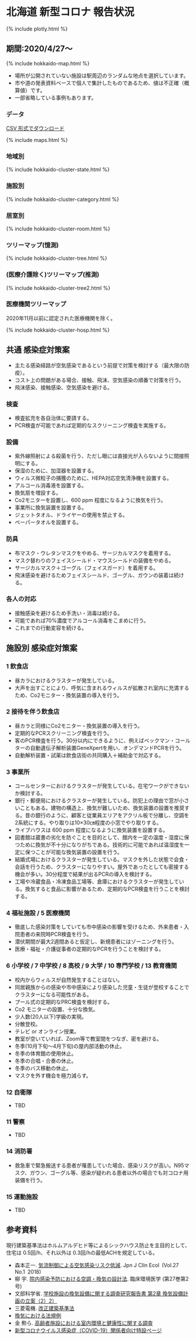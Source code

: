 # 北海道 新型コロナ 報告状況
{% include plotly.html %}

## 期間:2020/4/27～
{% include hokkaido-map.html %}

* 場所が公開されていない施設は駅周辺のランダムな地点を選択しています。
* 市や道の発表資料ベースで個人で集計したものであるため、値は不正確（概算値）です。
* 一部省略している事例もあります。

### データ

[CSV 形式でダウンロード](https://raw.githubusercontent.com/geneasyura/cov19-hm/master/csv/maps.csv)

{% include maps.html %}

### 地域別

{% include hokkaido-cluster-state.html %}

### 施設別

{% include hokkaido-cluster-category.html %}

### 居室別

{% include hokkaido-cluster-room.html %}

### ツリーマップ(憶測)

{% include hokkaido-cluster-tree.html %}

### (医療介護除く)ツリーマップ(推測)

{% include hokkaido-cluster-tree2.html %}

### 医療機関ツリーマップ

2020年11月以前に認定された医療機関を除く。

{% include hokkaido-cluster-hosp.html %}

## 共通 感染症対策案

* 主たる感染経路が空気感染であるという前提で対策を検討する（最大限の防疫）。
* コスト上の問題がある場合、接触、飛沫、空気感染の順番で対策を行う。
* 飛沫感染、接触感染、空気感染を避ける。

### 検査

* 検査拡充を各自治体に要請する。
* PCR検査が可能であれば定期的なスクリーニング検査を実施する。

### 設備

* 紫外線照射による殺菌を行う、ただし眼には直接光が入らないように間接照明にする。
* 保湿のために、加湿器を設置する。
* ウィルス微粒子の捕獲のために、HEPA対応空気清浄機を設置する。
* アルコール消毒液を設置する。
* 換気扇を増設する。
* Co2モニターを設置し、600 ppm 程度になるように換気を行う。
* 事業所に換気装置を設置する。
* ジェットタオル、ドライヤーの使用を禁止する。
* ペーパータオルを設置する。

### 防具

* 布マスク・ウレタンマスクをやめる、サージカルマスクを着用する。
* マスク替わりのフェイスシールド・マウスシールドの装備をやめる。
* サージカルマスク＋ゴーグル（フェイスガード）を着用する。
* 飛沫感染を避けるためフェイスシールド、ゴーグル、ガウンの装着は続ける。

### 各人の対応

* 接触感染を避けるため手洗い・消毒は続ける。
* 可能であれば70%濃度でアルコール消毒をこまめに行う。
* これまでの行動変容を続ける。

## 施設別 感染症対策案

### 1 飲食店

* 昼カラにおけるクラスターが発生している。
* 大声を出すことにより、呼気に含まれるウィルスが拡散され室内に充満するため、Co2モニター・換気装置の導入を行う。

### 2 接待を伴う飲食店

* 昼カラと同様にCo2モニター・換気装置の導入を行う。
* 定期的なPCRスクリーニング検査を行う。
* 客のPCR検査を行う。30分以内にできるように、例えばベックマン・コールターの自動遺伝子解析装置GeneXpertを用い、オンデマンドPCRを行う。
* 自動解析装置・試薬は飲食店街の共同購入＋補助金で対応する。

### 3 事業所

* コールセンターにおけるクラスターが発生している。在宅ワークができないか検討する。
* 銀行・郵便局におけるクラスターが発生している。防犯上の理由で窓が小さいこともある。建物の構造上、換気が難しいため、換気装置の設置を推奨する。昔の銀行のように、顧客と従業員エリアをアクリル板で分離し、空調を2系統にする。やり取りは10×30㎝程度の小窓でやり取りする。
* ライブハウスは 600 ppm 程度になるように換気装置を設置する。
* 図書館は蔵書の劣化を防ぐことを目的として、館内を一定の温度・湿度に保つために換気が不十分になりがちである。技術的に可能であれば温湿度を一定に保つことが可能な換気装置の設置を行う。
* 結婚式場におけるクラスターが発生している。マスクを外した状態で会食・会話を行うため、クラスターになりやすい。屋外であったとしても密接する機会が多い。30分程度で結果が出るPCRの導入を検討する。
* 工場や冷蔵食品・冷凍食品工場等、倉庫におけるクラスターが発生している。換気すると食品に影響があるため、定期的なPCR検査を行うことを検討する。

### 4 福祉施設 / 5 医療機関

* 徹底した感染対策をしていても市中感染の影響を受けるため、外来患者・入院患者の来院時PCR検査を行う。
* 潜伏期間が最大2週間あると仮定し、新規患者にはゾーニングを行う。
* 医療・福祉・介護従事者の定期的なPCRを行うことを検討する。

### 6 小学校 / 7 中学校 / 8 高校 / 9 大学 / 10 専門学校 / 13 教育機関

* 校内からウィルスが自然発生することはない。
* 同居親族からの感染や市中感染により感染した児童・生徒が登校することでクラスターになる可能性がある。
* プール式の定期的なPRC検査を検討する。
* Co2 モニターの設置、十分な換気。
* 少人数(20人以下)学級の実現。
* 分散登校。
* テレビ or オンライン授業。
* 教室が空いていれば、Zoom等で教室間をつなぎ、密を避ける。
* 冬季(10月下旬～4月下旬)の屋内部活動の休止。
* 冬季の体育館の使用休止。
* 冬季の合唱・合奏の休止。
* 冬季のバス移動の休止。
* マスクを外す機会を極力減らす。

### 12 自衛隊

* TBD 

### 11 警察

* TBD 

### 14 消防署

* 救急車で緊急搬送する患者が罹患していた場合、感染リスクが高い。N95マスク、ガウン、ゴーグル等、感染が疑われる患者以外の場合でも対コロナ用装備を行う。

### 15 運動施設

* TBD 

## 参考資料
現行建築基準法はホルムアルデヒド等によるシックハウス防止を主目的として、住宅は 0.5回/h、それ以外は 0.3回/hの最低ACHを規定している。
* 森本正一. [気流制御による空気感染リスク低減](http://jsce-ac.umin.jp/181110-27-1/27-1-20_27.pdf). Jpn J Clin Ecol (Vol.27 No.1 2018)
* 柳 宇. [院内感染予防における空調・換気の設計法](https://i.kawasaki-m.ac.jp/jsce/27-2/27-2_03_U.pdf). 臨床環境医学 (第27巻第2号) 
* 文部科学省. [学校施設の換気設備に関する調査研究報告書 第2章 換気設備計画の立案（2）2）](https://www.mext.go.jp/a_menu/shisetu/shuppan/04062201/017.htm)
* 三菱電機. [改正建築基準法](https://www.mitsubishielectric.co.jp/ldg/ja/air/guide/support/law/detail_01.html)
* [換気における法規例](http://www.bungo.or.jp/t-shikai/linksigoto/kikaikanki.pdf)
* 金 勲ら. [高齢者施設における室内環境と健康性に関する調査](https://www.jstage.jst.go.jp/article/shasetaikai/2014.8/0/2014.8_133/_pdf/-char/ja)
* [新型コロナウイルス感染症（COVID-19）関係者向け特設ページ](https://extranet.who.int/kobe_centre/ja/news/COVID19_specialpage_technical)

